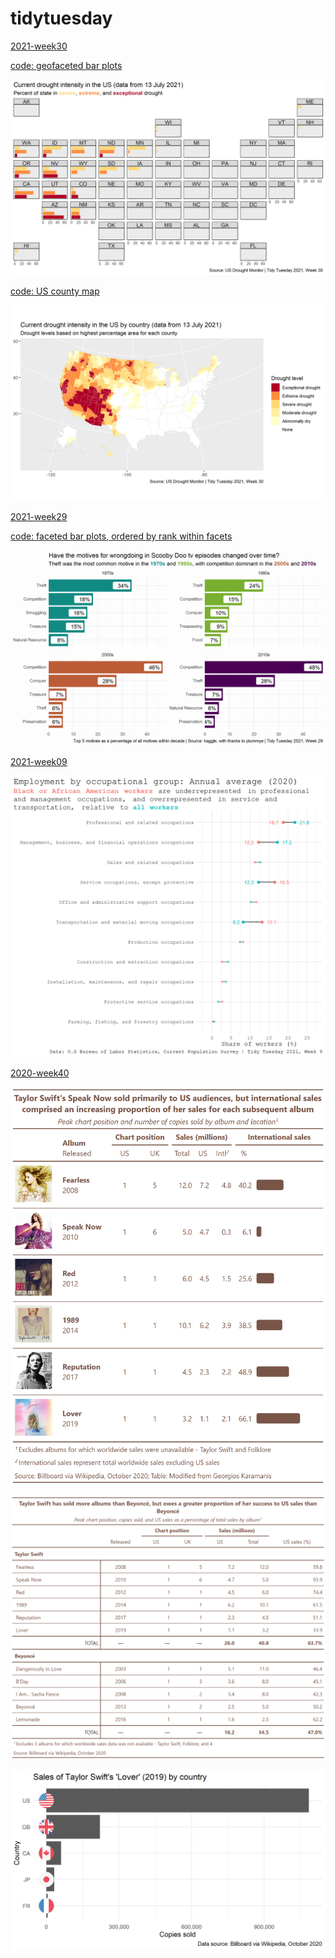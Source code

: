 # tidytuesday

[2021-week30](https://github.com/rfordatascience/tidytuesday/tree/master/data/2021/2021-07-20)

[code: geofaceted bar plots](https://github.com/lynleyaldridge/tidytuesday/blob/main/2021/2021-week30/drought_state.R)

![](2021/2021-week30/drought_state.png)

[code: US county map](https://github.com/lynleyaldridge/tidytuesday/blob/main/2021/2021-week30/drought_county_map.R)

![](2021/2021-week30/drought_county_map.png)

[2021-week29](https://github.com/rfordatascience/tidytuesday/tree/master/data/2021/2021-07-13)

[code: faceted bar plots, ordered by rank within facets](https://github.com/lynleyaldridge/tidytuesday/blob/main/2021/2021-week29/motive_decade.R)

![](2021/2021-week29/motive_decade.png)

[2021-week09](https://github.com/rfordatascience/tidytuesday/tree/master/data/2021/2021-02-23)

![](2021/2021-week09/plots/employment-occupation-race.png)

[2020-week40](https://github.com/rfordatascience/tidytuesday/tree/master/data/2020/2020-09-29)

![](2020/2020-week40/plots/swift-albums.png)

![](2020/2020-week40/plots/compare-sales.png)

![](2020/2020-week40/plots/by-country.png)

